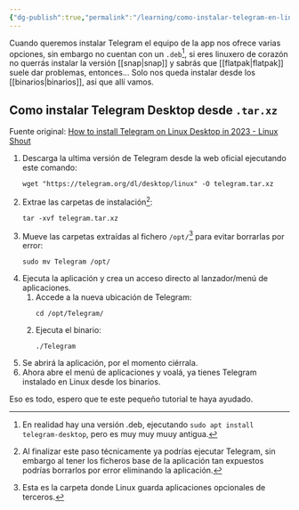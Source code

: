 ```yaml
---
{"dg-publish":true,"permalink":"/learning/como-instalar-telegram-en-linux/","created":"2024-03-02T22:09","updated":"2024-03-02T22:43"}
---
```


Cuando queremos instalar Telegram el equipo de la app nos ofrece varias opciones, sin embargo no cuentan con un `.deb`[^3], si eres linuxero de corazón no querrás instalar la versión [[snap\|snap]] y sabrás que [[flatpak\|flatpak]] suele dar problemas, entonces... Solo nos queda instalar desde los [[binarios\|binarios]], asi que allí vamos.

## Como instalar Telegram Desktop desde `.tar.xz`
Fuente original: [How to install Telegram on Linux Desktop in 2023 - Linux Shout](https://linux.how2shout.com/how-to-install-telegram-on-linux-desktop-in-2023/#Option_2_Use_the_official_Telegram_Desktop_PPA_for_Ubuntu_and_derivatives)
1. Descarga la ultima versión de Telegram desde la web oficial ejecutando este comando:
   ```shell
   wget "https://telegram.org/dl/desktop/linux" -O telegram.tar.xz
   ```
2. Extrae las carpetas de instalación[^1]:
   ```shell
   tar -xvf telegram.tar.xz
   ```
3. Mueve las carpetas extraídas al fichero `/opt/`[^2] para evitar borrarlas por error:
   ```shell
   sudo mv Telegram /opt/
   ```
4. Ejecuta la aplicación y crea un acceso directo al lanzador/menú de aplicaciones.
   1. Accede a la nueva ubicación de Telegram:
         ```shell
         cd /opt/Telegram/
         ```
   2. Ejecuta el binario:
         ```shell
         ./Telegram
         ```
5. Se abrirá la aplicación, por el momento ciérrala.
6. Ahora abre el menú de aplicaciones y voalá, ya tienes Telegram instalado en Linux desde los binarios.

Eso es todo, espero que te este pequeño tutorial te haya ayudado.

[^1]: Al finalizar este paso técnicamente ya podrías ejecutar Telegram, sin embargo al tener los ficheros base de la aplicación tan expuestos podrías borrarlos por error eliminando la aplicación.
[^2]: Esta es la carpeta donde Linux guarda aplicaciones opcionales de terceros.
[^3]: En realidad hay una versión .deb, ejecutando `sudo apt install telegram-desktop`, pero es muy muy muuy antigua.